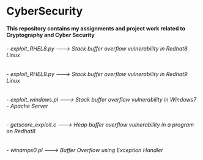 # CyberSecurity
#### This repository contains my assignments and project work related to Cryptography and Cyber Security

###### - exploit_RHEL8.py   ---> Stack buffer overflow vulnerability in Redhat8 Linux
###### - exploit_RHEL9.py   ---> Stack buffer overflow vulnerability in Redhat9 Linux
###### - exploit_windows.pl ---> Stack buffer overflow vulnerability in Windows7 - Apache Server
###### - getscore_exploit.c ---> Heap buffer overflow vulnerability in a program on Redhat8
###### - winampx0.pl        ---> Buffer Overflow using Exception Handler
